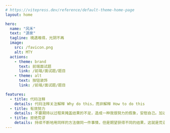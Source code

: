 ```yaml
---
# https://vitepress.dev/reference/default-theme-home-page
layout: home

hero:
  name: "风禾"
  text: "源泉"
  tagline: 境遇难得，光阴不再
  image:
    src: /favicon.png
    alt: MTY
  actions:
    - theme: brand
      text: 前端面试题
      link: /前端/面试题/题目
    - theme: alt
      text: 按钮装饰
      link: /前端/面试题/题目

features:
  - title: 代码注释
    details: 代码注释关注解释 Why do this，而非解释 How to do this
  - title: 有效努力
    details: 不要期待以过程来掩盖结果的不足，造成一种我很努力的假象，安慰自己。加以思考的努力才更有意义。重复、时间、痛苦并不等于有效努力，结果、目标、路径、专注有效
  - title: 拒绝荒谬
    details: 持续不断地用同样的方法做同一件事情，但是期望获得不同的结果，这就是荒谬。拒绝荒谬
---
```


